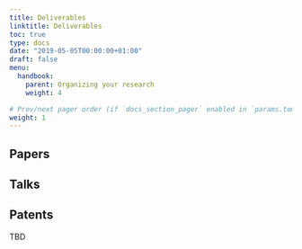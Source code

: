 ```yaml
---
title: Deliverables
linktitle: Deliverables
toc: true
type: docs
date: "2019-05-05T00:00:00+01:00"
draft: false
menu: 
  handbook:
    parent: Organizing your research
    weight: 4

# Prev/next pager order (if `docs_section_pager` enabled in `params.toml`)
weight: 1
---
```


## Papers

## Talks

## Patents

TBD